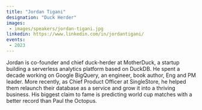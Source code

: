 ```yaml
---
title: "Jordan Tigani"
designation: "Duck Herder"
images:
 - images/speakers/jordan-tigani.jpg
linkedin: https://www.linkedin.com/in/jordantigani/
events:
 - 2023
---
```


Jordan is co-founder and chief duck-herder at MotherDuck, a startup building a serverless analytics platform based on DuckDB. He spent a decade working on Google BigQuery, an engineer, book author, Eng and PM leader. More recently, as Chief Product Officer at SingleStore, he helped them relaunch their database as a service and grow it into a thriving business. His biggest claim to fame is predicting world cup matches with a better record than Paul the Octopus.